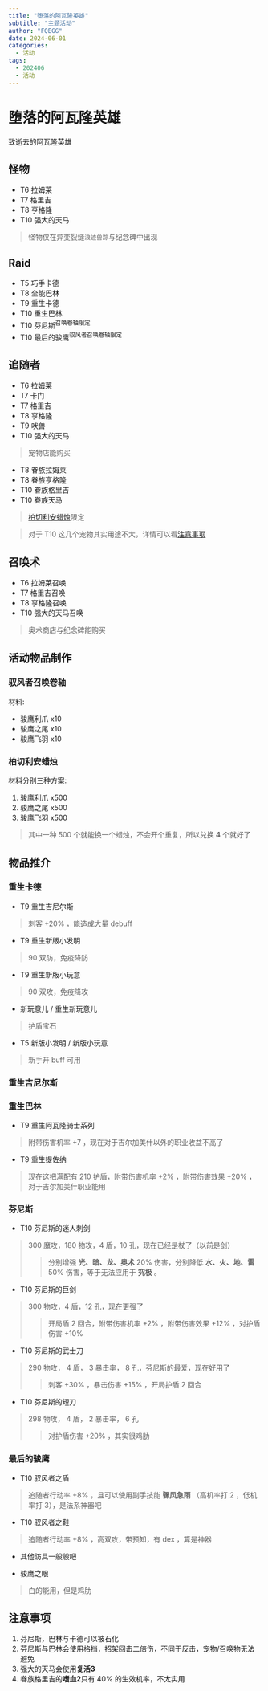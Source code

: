 ```yaml
---
title: "堕落的阿瓦隆英雄"
subtitle: "主题活动"
author: "FQEGG"
date: 2024-06-01
categories:
  - 活动
tags:
  - 202406
  - 活动
---
```


# 堕落的阿瓦隆英雄

致逝去的阿瓦隆英雄

## 怪物

- T6 拉姆莱
- T7 格里吉
- T8 亨格隆
- T10 强大的天马

> 怪物仅在异变裂缝`浪迹兽踪`与纪念碑中出现

## Raid

- T5 巧手卡德
- T8 全能巴林
- T9 重生卡德
- T10 重生巴林
- T10 芬尼斯<sup>召唤卷轴限定</sup>
- T10 最后的骏鹰<sup>驭风者召唤卷轴限定</sup>

## 追随者

- T6 拉姆莱
- T7 卡门
- T7 格里吉
- T8 亨格隆
- T9 吠兽
- T10 强大的天马

> 宠物店能购买

- T8 眷族拉姆莱
- T8 眷族亨格隆
- T10 眷族格里吉
- T10 眷族天马

> [柏切利安蜡烛](#柏切利安蜡烛)限定

> 对于 T10 这几个宠物其实用途不大，详情可以看[注意事项](#注意事项)

## 召唤术

- T6 拉姆莱召唤
- T7 格里吉召唤
- T8 亨格隆召唤
- T10 强大的天马召唤

> 奥术商店与纪念碑能购买

## 活动物品制作

### 驭风者召唤卷轴

材料:

- 骏鹰利爪 x10
- 骏鹰之尾 x10
- 骏鹰飞羽 x10

### 柏切利安蜡烛

材料分别三种方案:

1. 骏鹰利爪 x500
2. 骏鹰之尾 x500
3. 骏鹰飞羽 x500

> 其中一种 500 个就能换一个蜡烛，不会开个重复，所以兑换 **4** 个就好了

## 物品推介

### 重生卡德

- T9 重生吉尼尔斯
> 刺客 +20% ，能造成大量 debuff

- T9 重生新版小发明
> 90 双防，免疫降防

- T9 重生新版小玩意
> 90 双攻，免疫降攻

- 新玩意儿 / 重生新玩意儿
> 护盾宝石

- T5 新版小发明 / 新版小玩意
> 新手开 buff 可用

### 重生吉尼尔斯

### 重生巴林

- T9 重生阿瓦隆骑士系列
> 附带伤害机率 +7 ，现在对于吉尔加美什以外的职业收益不高了

- T9 重生提佐纳
> 现在这把满配有 210 护盾，附带伤害机率 +2% ，附带伤害效果 +20% ，对于吉尔加美什职业能用

### 芬尼斯

- T10 芬尼斯的迷人刺剑
> 300 魔攻，180 物攻，4 盾，10 孔，现在已经是杖了（以前是剑）
>> 分别增强 **光、暗、龙、奥术** 20% 伤害，分别降低 **水、火、地、雷** 50% 伤害，等于无法应用于 **究极** 。

- T10 芬尼斯的巨剑
> 300 物攻，4 盾，12 孔，现在更强了
>> 开局盾 2 回合，附带伤害机率 +2% ，附带伤害效果 +12% ，对护盾伤害 +10%

- T10 芬尼斯的武士刀
> 290 物攻， 4 盾， 3 暴击率， 8 孔，芬尼斯的最爱，现在好用了
>> 刺客 +30% ，暴击伤害 +15% ，开局护盾 2 回合

- T10 芬尼斯的短刀
> 298 物攻， 4 盾， 2 暴击率， 6 孔
>> 对护盾伤害 +20% ，其实很鸡肋

### 最后的骏鹰

- T10 驭风者之盾
> 追随者行动率 +8% ，且可以使用副手技能 **骤风急雨** （高机率打 2 ，低机率打 3），是法系神器吧

- T10 驭风者之鞋

> 追随者行动率 +8% ，高双攻，带预知，有 dex ，算是神器

- 其他防具一般般吧

- 骏鹰之眼
> 白的能用，但是鸡肋

## 注意事项

1. 芬尼斯，巴林与卡德可以被石化
2. 芬尼斯与巴林会使用格挡，招架回击二倍伤，不同于反击，宠物/召唤物无法避免
3. 强大的天马会使用**复活3**
4. 眷族格里吉的**嗜血2**只有 40% 的生效机率，不太实用